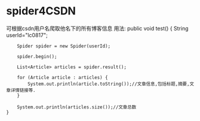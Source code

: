 # spider4CSDN
可根据csdn用户名爬取他名下的所有博客信息
用法:
	public void test() {
		String userId="lc0817";
		
		Spider spider = new Spider(userId);

		spider.begin();

		List<Article> articles = spider.result();

		for (Article article : articles) {
			System.out.println(article.toString());//文章信息,包括标题,摘要,文章详情链接等.
		}

		System.out.println(articles.size());//文章总数
	}
